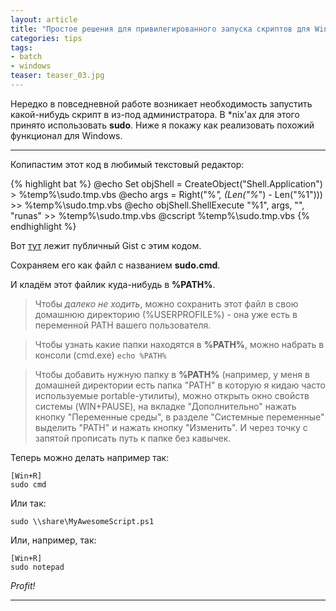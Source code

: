 ```yaml
---
layout: article
title: "Простое решения для привилегированного запуска скриптов для Windows"
categories: tips
tags:
- batch
- windows
teaser: teaser_03.jpg
---
```


Нередко в повседневной работе возникает необходимость запустить какой-нибудь скрипт в из-под администратора. В *nix'ах для этого принято использовать **sudo**. Ниже я покажу как реализовать похожий функционал для Windows. 

___

Копипастим этот код в любимый текстовый редактор:

{% highlight bat %} 
@echo Set objShell = CreateObject("Shell.Application") > %temp%\sudo.tmp.vbs
@echo args = Right("%*", (Len("%*") - Len("%1"))) >> %temp%\sudo.tmp.vbs
@echo objShell.ShellExecute "%1", args, "", "runas" >> %temp%\sudo.tmp.vbs
@cscript %temp%\sudo.tmp.vbs
{% endhighlight %}


Вот [тут](https://gist.github.com/kapb14/73121937ad36a50de271) лежит публичный Gist с этим кодом.


Сохраняем его как файл с названием **sudo.cmd**. 

И кладём этот файлик куда-нибудь в **%PATH%**. 


> Чтобы _далеко не ходить_, можно сохранить этот файл в свою домашнюю директорию (%USERPROFILE%) - она уже есть в переменной PATH вашего пользователя.


> Чтобы узнать какие папки находятся в **%PATH%**, можно набрать в консоли (cmd.exe) 
	`echo %PATH%`

> Чтобы добавить нужную папку в **%PATH%** (например, у меня в домашней директории есть папка "PATH" в которую я кидаю часто используемые portable-утилиты), можно открыть окно свойств системы (WIN+PAUSE), на вкладке "Дополнительно" нажать кнопку "Переменные среды", в разделе "Системные переменные" выделить "PATH" и нажать кнопку "Изменить". И через точку с запятой прописать путь к папке без кавычек.



Теперь можно делать например так:

    [Win+R]
    sudo cmd

Или так:

    sudo \\share\MyAwesomeScript.ps1

Или, например, так:

	[Win+R]
	sudo notepad    


_Profit!_

---
